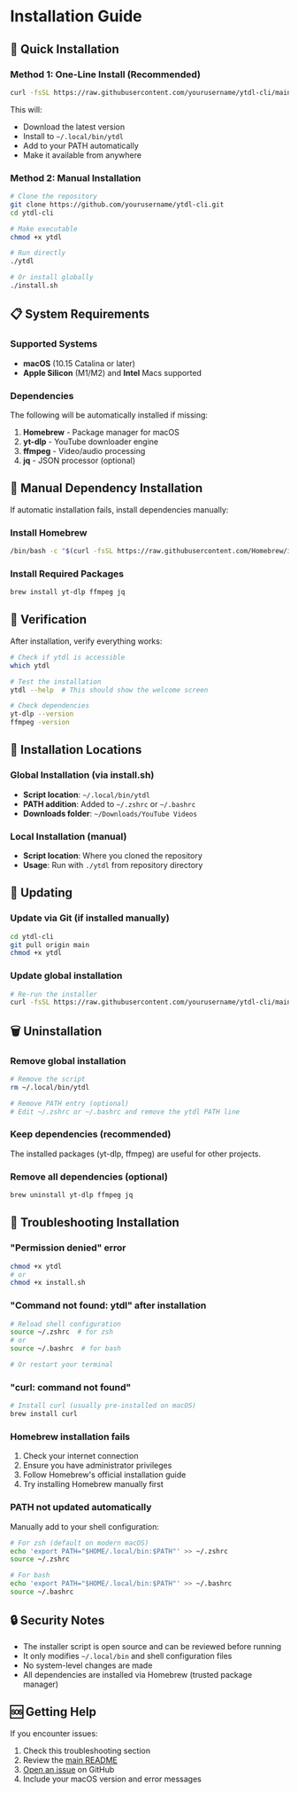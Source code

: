 # Installation Guide

## 🚀 Quick Installation

### Method 1: One-Line Install (Recommended)
```bash
curl -fsSL https://raw.githubusercontent.com/yourusername/ytdl-cli/main/install.sh | bash
```

This will:
- Download the latest version
- Install to `~/.local/bin/ytdl`
- Add to your PATH automatically
- Make it available from anywhere

### Method 2: Manual Installation
```bash
# Clone the repository
git clone https://github.com/yourusername/ytdl-cli.git
cd ytdl-cli

# Make executable
chmod +x ytdl

# Run directly
./ytdl

# Or install globally
./install.sh
```

## 📋 System Requirements

### Supported Systems
- **macOS** (10.15 Catalina or later)
- **Apple Silicon** (M1/M2) and **Intel** Macs supported

### Dependencies
The following will be automatically installed if missing:

1. **Homebrew** - Package manager for macOS
2. **yt-dlp** - YouTube downloader engine
3. **ffmpeg** - Video/audio processing
4. **jq** - JSON processor (optional)

## 🔧 Manual Dependency Installation

If automatic installation fails, install dependencies manually:

### Install Homebrew
```bash
/bin/bash -c "$(curl -fsSL https://raw.githubusercontent.com/Homebrew/install/HEAD/install.sh)"
```

### Install Required Packages
```bash
brew install yt-dlp ffmpeg jq
```

## 🎯 Verification

After installation, verify everything works:

```bash
# Check if ytdl is accessible
which ytdl

# Test the installation
ytdl --help  # This should show the welcome screen

# Check dependencies
yt-dlp --version
ffmpeg -version
```

## 📁 Installation Locations

### Global Installation (via install.sh)
- **Script location**: `~/.local/bin/ytdl`
- **PATH addition**: Added to `~/.zshrc` or `~/.bashrc`
- **Downloads folder**: `~/Downloads/YouTube Videos`

### Local Installation (manual)
- **Script location**: Where you cloned the repository
- **Usage**: Run with `./ytdl` from repository directory

## 🔄 Updating

### Update via Git (if installed manually)
```bash
cd ytdl-cli
git pull origin main
chmod +x ytdl
```

### Update global installation
```bash
# Re-run the installer
curl -fsSL https://raw.githubusercontent.com/yourusername/ytdl-cli/main/install.sh | bash
```

## 🗑️ Uninstallation

### Remove global installation
```bash
# Remove the script
rm ~/.local/bin/ytdl

# Remove PATH entry (optional)
# Edit ~/.zshrc or ~/.bashrc and remove the ytdl PATH line
```

### Keep dependencies (recommended)
The installed packages (yt-dlp, ffmpeg) are useful for other projects.

### Remove all dependencies (optional)
```bash
brew uninstall yt-dlp ffmpeg jq
```

## 🚨 Troubleshooting Installation

### "Permission denied" error
```bash
chmod +x ytdl
# or
chmod +x install.sh
```

### "Command not found: ytdl" after installation
```bash
# Reload shell configuration
source ~/.zshrc  # for zsh
# or
source ~/.bashrc  # for bash

# Or restart your terminal
```

### "curl: command not found"
```bash
# Install curl (usually pre-installed on macOS)
brew install curl
```

### Homebrew installation fails
1. Check your internet connection
2. Ensure you have administrator privileges
3. Follow Homebrew's official installation guide
4. Try installing Homebrew manually first

### PATH not updated automatically
Manually add to your shell configuration:

```bash
# For zsh (default on modern macOS)
echo 'export PATH="$HOME/.local/bin:$PATH"' >> ~/.zshrc
source ~/.zshrc

# For bash
echo 'export PATH="$HOME/.local/bin:$PATH"' >> ~/.bashrc
source ~/.bashrc
```

## 🔒 Security Notes

- The installer script is open source and can be reviewed before running
- It only modifies `~/.local/bin` and shell configuration files
- No system-level changes are made
- All dependencies are installed via Homebrew (trusted package manager)

## 🆘 Getting Help

If you encounter issues:

1. Check this troubleshooting section
2. Review the [main README](../README.md)
3. [Open an issue](https://github.com/yourusername/ytdl-cli/issues) on GitHub
4. Include your macOS version and error messages
